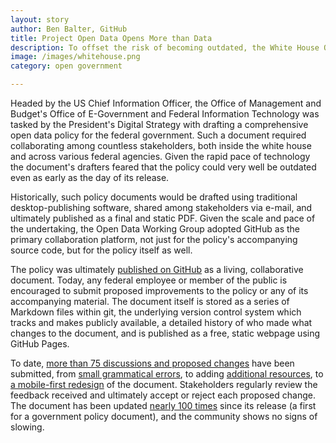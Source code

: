 ```yaml
---
layout: story
author: Ben Balter, GitHub
title: Project Open Data Opens More than Data
description: To offset the risk of becoming outdated, the White House Open Data Policy was published as a living, collaborative document.
image: /images/whitehouse.png
category: open government

---
```


Headed by the US Chief Information Officer, the Office of Management and Budget's Office of E-Government and Federal Information Technology was tasked by the President's Digital Strategy with drafting a comprehensive open data policy for the federal government. Such a document required collaborating among countless stakeholders, both inside the white house and across various federal agencies. Given the rapid pace of technology the document's drafters feared that the policy could very well be outdated even as early as the day of its release.

Historically, such policy documents would be drafted using traditional desktop-publishing software, shared among stakeholders via e-mail, and ultimately published as a final and static PDF. Given the scale and pace of the undertaking, the Open Data Working Group adopted GitHub as the primary collaboration platform, not just for the policy's accompanying source code, but for the policy itself as well.

The policy was ultimately [published on GitHub](http://project-open-data.github.io/) as a living, collaborative document. Today, any federal employee or member of the public is encouraged to submit proposed improvements to the policy or any of its accompanying material. The document itself is stored as a series of Markdown files within git, the underlying version control system which tracks and makes publicly available, a detailed history of who made what changes to the document, and is published as a free, static webpage using GitHub Pages.

To date, [more than 75 discussions and proposed changes](https://github.com/project-open-data/project-open-data.github.io/pulls) have been submitted, from [small grammatical errors](https://github.com/project-open-data/project-open-data.github.io/pull/28/files), to adding [additional resources](https://github.com/project-open-data/project-open-data.github.io/pull/21), to [a mobile-first redesign](https://github.com/project-open-data/project-open-data.github.io/pull/13) of the document. Stakeholders regularly review the feedback received and ultimately accept or reject each proposed change. The document has been updated [nearly 100 times](https://github.com/project-open-data/project-open-data.github.io/commits/master) since its release (a first for a government policy document), and the community shows no signs of slowing.
